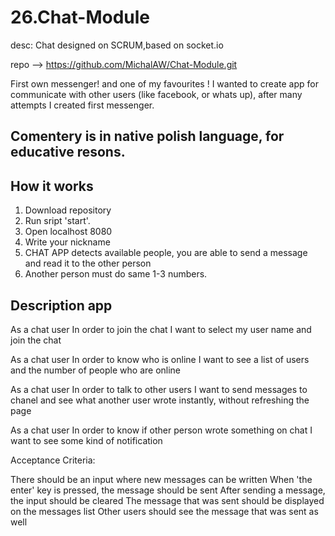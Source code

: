 # 26.Chat-Module
desc: Chat designed on SCRUM,based on socket.io

repo --> https://github.com/MichalAW/Chat-Module.git

First own messenger! and one of my favourites !
I wanted to create app for communicate with other users (like facebook, or whats up), after many attempts I created first messenger. 

## Comentery is in native polish language, for educative resons.


## How it works
1. Download repository
1. Run sript 'start'.
2. Open localhost 8080
3. Write your nickname
4. CHAT APP detects available people, you are able to send a message and read it to the other person
5. Another person must do same 1-3 numbers.

## Description app 
As a chat user
In order to join the chat
I want to select my user name and join the chat

As a chat user
In order to know who is online
I want to see a list of users and the number of people who are online

As a chat user
In order to talk to other users
I want to send messages to chanel and see what another user wrote instantly, without refreshing the page

As a chat user
In order to know if other person wrote something on chat
I want to see some kind of notification

Acceptance Criteria:

There should be an input where new messages can be written
When 'the enter' key is pressed, the message should be sent
After sending a message, the input should be cleared
The message that was sent should be displayed on the messages list
Other users should see the message that was sent as well
